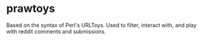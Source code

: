 # prawtoys

Based on the syntax of Perl's URLToys. Used to filter, interact with, and play with reddit comments and submissions.

